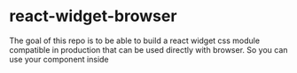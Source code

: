 # react-widget-browser
The goal of this repo is to be able to build a react widget css module compatible in production that can be used directly with browser. So you can use your component inside <script> tag like this:

```js
<div id="root"></div>

<script src="/react-widget-browser.min.js"></script>

<script>
  ReactWidgetBrowserBundle.ReactDOM.render(
    ReactWidgetBrowserBundle.React.createElement(
      ReactWidgetBrowserBundle.ReactWidgetBrowser,
      {textProps: 'hello my ReactWidgetBrowser build'},
    ),
    document.getElementById('root')
  );
</script>
```

### Commands
command | Description
--- | ---
**yarn** | install dependency
**yarn start** | run dev mode
**yarn build** | build browser compatible into /dist -> react-widget-browser.min.js
**yarn serve:dist** | serve the /dist into localhost:5000

### PropTypes
Properties | Type | Description
--- | --- | ---
**textProps** | String | the text of the div

### Example of usage
```js
<ReactWidgetBrowser
    textProps={'hello my ReactWidgetBrowser'}
/>
```

